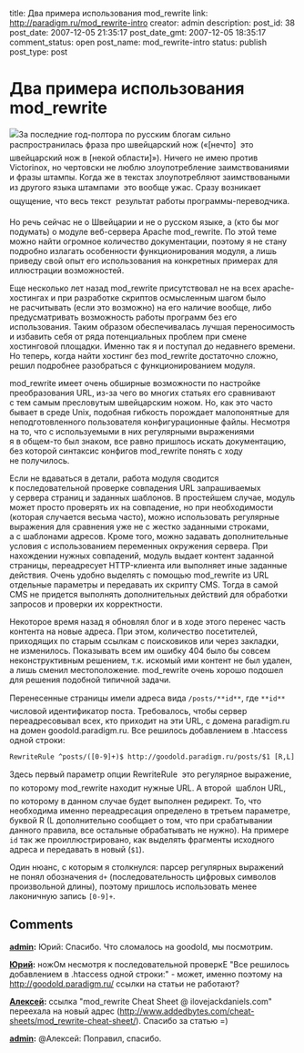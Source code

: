 title: Два примера использования mod_rewrite
link: http://paradigm.ru/mod_rewrite-intro
creator: admin
description: 
post_id: 38
post_date: 2007-12-05 21:35:17
post_date_gmt: 2007-12-05 18:35:17
comment_status: open
post_name: mod_rewrite-intro
status: publish
post_type: post

# Два примера использования mod_rewrite

![](/;-\)/2007/12/swiss_army_knife.png)За последние год-полтора по русским блогам сильно распространилась фраза про швейцарский нож («[нечто]  это швейцарский нож в [некой области]»). Ничего не имею против Victorinox, но чертовски не люблю злоупотребление заимствованиями и фразы штампы. Когда же в текстах злоупотребляют заимствоваными из другого языка штампами  это вообще ужас. Сразу возникает ощущение, что весь текст  результат работы программы-переводчика.

Но речь сейчас не о Швейцарии и не о русском языке, а (кто бы мог подумать) о модуле веб-сервера Apache mod_rewrite. По этой теме можно найти огромное количество документации, поэтому я не стану подробно излагать особенности функционирования модуля, а лишь приведу свой опыт его использования на конкретных примерах для иллюстрации возможностей.

Еще несколько лет назад mod_rewrite присутствовал не на всех apache-хостингах и при разработке скриптов осмысленным шагом было не расчитывать (если это возможно) на его наличие вообще, либо предусматривать возможность работы программ без его использования. Таким образом обеспечивалась лучшая переносимость и избавить себя от ряда потенциальных проблем при смене хостинговой площадки. Именно так я и поступал до недавнего времени. Но теперь, когда найти хостинг без mod_rewrite достаточно сложно, решил подробнее разобраться с функционированием модуля.

mod_rewrite имеет очень обширные возможности по настройке преобразования URL, из-за чего во многих статьях его сравнивают с тем самым пресловутым швейцарским ножом. Но, как это часто бывает в среде Unix, подобная гибкость порождает малопонятные для неподготовленного пользователя конфигурационные файлы. Несмотря на то, что с используемыми в них регулярными выражениями я в общем-то был знаком, все равно пришлось искать документацию, без которой синтаксис конфигов mod_rewrite понять с ходу не получилось.

Если не вдаваться в детали, работа модуля сводится к последовательной проверке совпадения URL запрашиваемых у сервера страниц и заданных шаблонов. В простейшем случае, модуль может просто проверять их на совпадение, но при необходимости (которая случается весьма часто), можно использовать регулярные выражения для сравнения уже не с жестко заданными строками, а с шаблонами адресов. Кроме того, можно задавать дополнительные условия с использованием переменных окружения сервера. При нахождении нужных совпадений, модуль выдает контент заданной страницы, переадресует HTTP-клиента или выполняет иные заданные действия. Очень удобно выделять с помощью mod_rewrite из URL отдельные параметры и передавать их скрипту CMS. Тогда в самой CMS не придется выполнять дополнительных действий для обработки запросов и проверки их корректности.

Некоторое время назад я обновлял блог и в ходе этого перенес часть контента на новые адреса. При этом, количество посетителей, приходящих по старым ссылкам с поисковиков или через закладки, не изменилось. Показывать всем им ошибку 404 было бы совсем неконструктивным решением, т.к. искомый ими контент не был удален, а лишь сменил местоположение. mod_rewrite очень хорошо подошел для решения подобной типичной задачи.

Перенесенные страницы имели адреса вида `/posts/**id**`, где `**id**`  числовой идентификатор поста. Требовалось, чтобы сервер переадресовывал всех, кто приходит на эти URL, с домена paradigm.ru на домен goodold.paradigm.ru. Все решилось добавлением в .htaccess одной строки:
    
    RewriteRule ^posts/([0-9]+)$ http://goodold.paradigm.ru/posts/$1 [R,L]

Здесь первый параметр опции RewriteRule  это регулярное выражение, по которому mod_rewrite находит нужные URL. А второй  шаблон URL, по которому в данном случае будет выполнен редирект. То, что необходима именно переадресация определено в третьем параметре, буквой R (L дополнительно сообщает о том, что при срабатывании данного правила, все остальные обрабатывать не нужно). На примере `id` так же проиллюстрировано, как выделять фрагменты исходного адреса и передавать в новый (`$1`).

Один нюанс, с которым я столкнулся: парсер регулярных выражений не понял обозначения `d+` (последовательность цифровых символов произвольной длины), поэтому пришлось использовать менее лаконичную запись `[0-9]+`.

## Comments

**[admin](#41908 "2010-01-08 11:34:26"):** Юрий: Спасибо. Что сломалось на goodold, мы посмотрим.

**[Юрий](#41897 "2010-01-08 04:58:21"):** ножОм несмотря к последовательной проверкЕ "Все решилось добавлением в .htaccess одной строки:" - может, именно поэтому на http://goodold.paradigm.ru/ ссылки на статьи не работают?

**[Алексей](#40598 "2009-12-04 16:37:58"):** ссылка "mod_rewrite Cheat Sheet @ ilovejackdaniels.com" переехала на новый адрес (http://www.addedbytes.com/cheat-sheets/mod_rewrite-cheat-sheet/). Спасибо за статью =)

**[admin](#40602 "2009-12-04 18:29:20"):** @Алексей: Поправил, спасибо.

